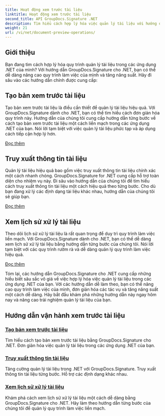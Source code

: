 ```yaml
---
title: Hoạt động xem trước tài liệu
linktitle: Hoạt động xem trước tài liệu
second_title: API GroupDocs.Signature .NET
description: Tìm hiểu cách hợp lý hóa việc quản lý tài liệu với hướng dẫn GroupDocs.Signature cho .NET. Đơn giản hóa nhiệm vụ, nâng cao quy trình làm việc và tăng năng suất một cách dễ dàng.
weight: 21
url: /vi/net/document-preview-operations/
---
```

## Giới thiệu

Bạn đang tìm cách hợp lý hóa quy trình quản lý tài liệu trong các ứng dụng .NET của mình? Với hướng dẫn GroupDocs.Signature cho .NET, bạn có thể dễ dàng nâng cao quy trình làm việc của mình và tăng năng suất. Hãy đi sâu vào các hướng dẫn chính được cung cấp:

## Tạo bản xem trước tài liệu

Tạo bản xem trước tài liệu là điều cần thiết để quản lý tài liệu hiệu quả. Với GroupDocs.Signature dành cho .NET, bạn có thể tìm hiểu cách đơn giản hóa quy trình này. Hướng dẫn của chúng tôi cung cấp hướng dẫn từng bước về cách tạo bản xem trước tài liệu một cách liền mạch trong các ứng dụng .NET của bạn. Nói lời tạm biệt với việc quản lý tài liệu phức tạp và áp dụng cách tiếp cận hợp lý hơn.

[Đọc thêm](./generate-document-preview/)

## Truy xuất thông tin tài liệu

Quản lý tài liệu hiệu quả bao gồm việc truy xuất thông tin tài liệu chính xác một cách nhanh chóng. GroupDocs.Signature for .NET cung cấp hỗ trợ toàn diện cho nhiệm vụ này. Đi sâu vào hướng dẫn của chúng tôi để tìm hiểu cách truy xuất thông tin tài liệu một cách hiệu quả theo từng bước. Cho dù bạn đang xử lý các định dạng tài liệu khác nhau, hướng dẫn của chúng tôi sẽ giúp bạn.

[Đọc thêm](./retrieve-document-information/)

## Xem lịch sử xử lý tài liệu

Theo dõi lịch sử xử lý tài liệu là rất quan trọng để duy trì quy trình làm việc liền mạch. Với GroupDocs.Signature dành cho .NET, bạn có thể dễ dàng xem lịch sử xử lý tài liệu bằng hướng dẫn từng bước của chúng tôi. Nói lời tạm biệt với các quy trình rườm rà và dễ dàng quản lý quy trình làm việc hiệu quả.

[Đọc thêm](./view-document-processing-history/)

Tóm lại, các hướng dẫn GroupDocs.Signature cho .NET cung cấp những hiểu biết sâu sắc vô giá về việc hợp lý hóa việc quản lý tài liệu trong các ứng dụng .NET của bạn. Với các hướng dẫn dễ làm theo, bạn có thể nâng cao quy trình làm việc của mình, đơn giản hóa các tác vụ và tăng năng suất một cách dễ dàng. Hãy bắt đầu khám phá những hướng dẫn này ngay hôm nay và nâng cao trải nghiệm quản lý tài liệu của bạn.
## Hướng dẫn vận hành xem trước tài liệu
### [Tạo bản xem trước tài liệu](./generate-document-preview/)
Tìm hiểu cách tạo bản xem trước tài liệu bằng GroupDocs.Signature cho .NET. Đơn giản hóa việc quản lý tài liệu trong các ứng dụng .NET của bạn.
### [Truy xuất thông tin tài liệu](./retrieve-document-information/)
Tăng cường quản lý tài liệu trong .NET với GroupDocs.Signature. Truy xuất thông tin tài liệu từng bước. Hỗ trợ các định dạng khác nhau.
### [Xem lịch sử xử lý tài liệu](./view-document-processing-history/)
Khám phá cách xem lịch sử xử lý tài liệu một cách dễ dàng bằng GroupDocs.Signature cho .NET. Hãy làm theo hướng dẫn từng bước của chúng tôi để quản lý quy trình làm việc liền mạch.